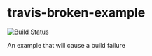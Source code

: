 # travis-broken-example

[![Build Status](https://travis-ci.org/cat2koban/travis-broken-example.svg?branch=master)](https://travis-ci.org/cat2koban/travis-broken-example)

An example that will cause a build failure

